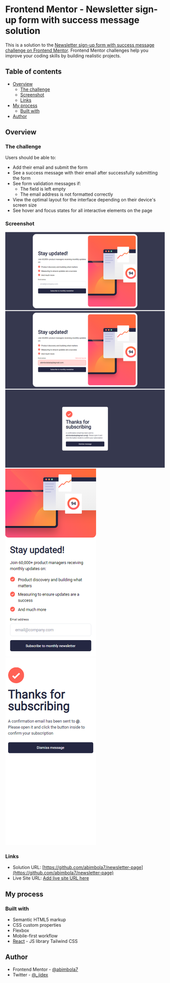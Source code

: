 # Frontend Mentor - Newsletter sign-up form with success message solution

This is a solution to the [Newsletter sign-up form with success message challenge on Frontend Mentor](https://www.frontendmentor.io/challenges/newsletter-signup-form-with-success-message-3FC1AZbNrv). Frontend Mentor challenges help you improve your coding skills by building realistic projects. 

## Table of contents

- [Overview](#overview)
  - [The challenge](#the-challenge)
  - [Screenshot](#screenshot)
  - [Links](#links)
- [My process](#my-process)
  - [Built with](#built-with)
- [Author](#author)

## Overview

### The challenge

Users should be able to:

- Add their email and submit the form
- See a success message with their email after successfully submitting the form
- See form validation messages if:
  - The field is left empty
  - The email address is not formatted correctly
- View the optimal layout for the interface depending on their device's screen size
- See hover and focus states for all interactive elements on the page

### Screenshot

![desktop](./src/design/destop_main.png)
![desktop](./src/design/desktop_active.png)
![desktop](./src/design/desktop_success.png)
![mobile](./src//design//mobile.png)
![mobile](./src/design/mobile_success.png)

### Links

- Solution URL: [https://github.com/abimbola7/newsletter-page](https://github.com/abimbola7/newsletter-page)
- Live Site URL: [Add live site URL here](https://your-live-site-url.com)

## My process

### Built with

- Semantic HTML5 markup
- CSS custom properties
- Flexbox
- Mobile-first workflow
- [React](https://reactjs.org/) - JS library
Tailwind CSS

## Author

- Frontend Mentor - [@abimbola7](https://www.frontendmentor.io/profile/abimbola7)
- Twitter - [@_jidex](https://www.twitter.com/@_jidex)
